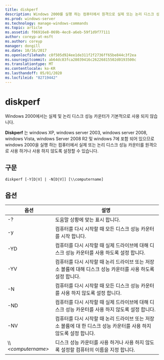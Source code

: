 ```yaml
---
title: diskperf
description: Windows 2000를 실행 하는 컴퓨터에서 원격으로 실제 또는 논리 디스크 성능 카운터를 사용 하거나 사용 하지 않도록 설정 하는 데 사용할 수 있는 diskperf에 대 한 참조 항목입니다.
ms.prod: windows-server
ms.technology: manage-windows-commands
ms.topic: article
ms.assetid: f06916e8-069b-4ec8-a6eb-59f1d9f77111
author: coreyp-at-msft
ms.author: coreyp
manager: dongill
ms.date: 10/16/2017
ms.openlocfilehash: c8f505d924ee1de311f2f2736ff65be844c3f2ea
ms.sourcegitcommit: ab64dc83fca28039416c26226815502d0193500c
ms.translationtype: MT
ms.contentlocale: ko-KR
ms.lasthandoff: 05/01/2020
ms.locfileid: "82719442"
---
```

# <a name="diskperf"></a>diskperf

Windows 2000에서는 실제 및 논리 디스크 성능 카운터가 기본적으로 사용 되지 않습니다.

**Diskperf** 는 windows XP, windows server 2003, windows server 2008, windows Vista, windows Server 2008 R2 및 windows 7에 포함 되어 있으므로 windows 2000을 실행 하는 컴퓨터에서 실제 또는 논리 디스크 성능 카운터를 원격으로 사용 하거나 사용 하지 않도록 설정할 수 있습니다.

## <a name="syntax"></a>구문

```
diskperf [-Y[D|V] | -N[D|V]] [\\computername]
```

## <a name="options"></a>옵션

|옵션|설명|
|------|-----------|
|-?|도움말 상황에 맞는 표시 합니다.|
|-y|컴퓨터를 다시 시작할 때 모든 디스크 성능 카운터를 시작 합니다.|
|-YD|컴퓨터를 다시 시작할 때 실제 드라이브에 대해 디스크 성능 카운터를 사용 하도록 설정 합니다.|
|-YV|컴퓨터를 다시 시작할 때 논리 드라이브 또는 저장소 볼륨에 대해 디스크 성능 카운터를 사용 하도록 설정 합니다.|
|-N|컴퓨터를 다시 시작할 때 모든 디스크 성능 카운터를 사용 하지 않도록 설정 합니다.|
|-ND|컴퓨터를 다시 시작할 때 실제 드라이브에 대해 디스크 성능 카운터를 사용 하지 않도록 설정 합니다.|
|-NV|컴퓨터를 다시 시작할 때 논리 드라이브 또는 저장소 볼륨에 대 한 디스크 성능 카운터를 사용 하지 않도록 설정 합니다.|
|\\\\*\<computername>*|디스크 성능 카운터를 사용 하거나 사용 하지 않도록 설정할 컴퓨터의 이름을 지정 합니다.|